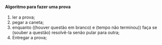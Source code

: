 #### Algoritmo para fazer uma prova

1. ler a prova;
2. pegar a caneta;
3. enquanto ((houver questão em branco) e (tempo não terminou)) faça
    se (souber a questão)
        resolvê-la
    senão
        pular para outra;
4. Entregar a prova;